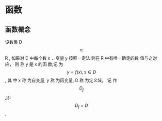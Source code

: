 # 函数

## 函数概念

设数集 D $$\subset$$ R , 如果对 D 中每个数 x ，变量 y 按照一定法 则在 R 中有唯一确定的数 值与之对应， 则 称 y 是 x 的函 数,记 为
$$ y = f(x) ,  x \in D $$, 其 中 x 称 为自变量, y 称 为因变量, D 称 为定义域，
记 作 $$ D_f $$,即 $$ D_f = D $$.